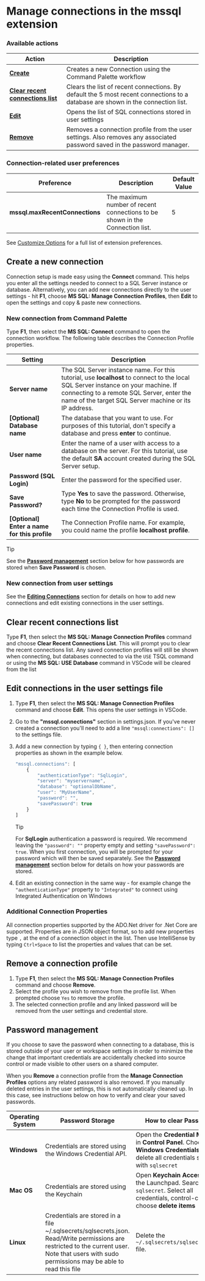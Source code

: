 # Manage connections in the **mssql** extension

### Available actions

| Action | Description |
|-----|-----|
| [**Create**](#create-a-new-connection) | Creates a new Connection using the Command Palette workflow |
| [**Clear recent connections list**](#clear-recent-connections-list) | Clears the list of recent connections. By default the 5 most recent connections to a database are shown in the connection list.  |
| [**Edit**](#edit-connections-in-the-user-settings-file)  | Opens the list of SQL connections stored in user settings |
| [**Remove**](#remove-a-connection-profile)  | Removes a connection profile from the user settings. Also removes any associated password saved in the password manager.  |

### Connection-related user preferences

| Preference | Description | Default Value |
|-----|-----|-----|
| **mssql.maxRecentConnections** | The maximum number of recent connections to be shown in the Connection list. | 5 |

See [Customize Options](customize-options) for a full list of extension preferences.

## Create a new connection
Connection setup is made easy using the **Connect** command. This helps you enter all the settings needed to connect to a SQL Server instance or database. 
Alternatively, you can add new connections directly to the user settings - hit **F1**, choose **MS SQL: Manage Connection Profiles**, then **Edit** to open the settings and copy & paste new connections.

### New connection from Command Palette
Type **F1**, then select the **MS SQL: Connect** command to open the connection workflow.
The following table describes the Connection Profile properties.

| Setting | Description |
|-----|-----|
| **Server name** | The SQL Server instance name. For this tutorial, use **localhost** to connect to the local SQL Server instance on your machine. If connecting to a remote SQL Server, enter the name of the target SQL Server machine or its IP address. |
| **[Optional] Database name** | The database that you want to use. For purposes of this tutorial, don't specify a database and press **enter** to continue. |
| **User name** | Enter the name of a user with access to a database on the server. For this tutorial, use the default **SA** account created during the SQL Server setup. |
| **Password (SQL Login)** | Enter the password for the specified user. | 
| **Save Password?** | Type **Yes** to save the password. Otherwise, type **No** to be prompted for the password each time the Connection Profile is used. |
| **[Optional] Enter a name for this profile** | The Connection Profile name. For example, you could name the profile **localhost profile**. |

> [!TIP] 
> See the [**Password management**](#password-management) section below for how passwords are stored when **Save Password** is chosen. 

### New connection from user settings
See the [**Editing Connections**](#edit-connections-in-the-user-settings-file) section for details on how to add new connections and edit existing connections in the user settings. 

## Clear recent connections list
Type **F1**, then select the **MS SQL: Manage Connection Profiles** command and choose **Clear Recent Connections List**. This will prompt you to clear the recent connections list.
Any saved connection profiles will still be shown when connecting, but databases connected to via the `USE` TSQL command or using the **MS SQL: USE Database** command in VSCode will
be cleared from the list

## Edit connections in the user settings file
1. Type **F1**, then select the **MS SQL: Manage Connection Profiles** command and choose **Edit**. This opens the user settings in VSCode.
2. Go to the **"mssql.connections"** section in settings.json. If you've never created a connection you'll need to add a line `"mssql:connections": []` to the settings file.
3. Add a new connection by typing `{ }`, then entering connection properties as shown in the example below. 

    ```javascript
    "mssql.connections": [
        {
            "authenticationType": "SqlLogin",
            "server": "myservername",
            "database": "optionalDbName",
            "user": "MyUserName",
            "password": "",
            "savePassword": true
        }
    ]
    ```

   > [!TIP] 
   > For **SqlLogin** authentication a password is required. We recommend leaving the `"password": ""` property empty and setting `"savePassword": true`. When you first connection, you will be prompted for your password which will then be
   saved separately. See the [**Password management**](#password-management) section below for details on how your passwords are stored.
4. Edit an existing connection in the same way - for example change the `"authenticationType"` property to `"Integrated"` to connect using Integrated Authentication on Windows 

### Additional Connection Properties
All connection properties supported by the ADO.Net driver for .Net Core are supported. 
Properties are in JSON object format, so to add new properties type `,` at the end of a connection object in the list.
Then use IntelliSense by typing `Ctrl+Space` to list the properties and values that can be set.

## Remove a connection profile
1. Type **F1**, then select the **MS SQL: Manage Connection Profiles** command and choose **Remove**. 
2. Select the profile you wish to remove from the profile list. When prompted choose `Yes` to remove the profile.
3. The selected connection profile and any linked password will be removed from the user settings and credential store.

## Password management
If you choose to save the password when connecting to a database, this is stored outside of your user or workspace settings in order to minimize the change that 
important credentials are accidentally checked into source control or made visible to other users on a shared computer. 

When you **Remove** a connection profile from the **Manage Connection Profiles** options any related password is also removed. 
If you manually deleted entries in the user settings, this is not automatically cleaned up. In this case, see instructions below on how to verify and clear your saved passwords.

| Operating System | Password Storage | How to clear Passwords |
|-----|-----| -----|
| **Windows** | Credentials are stored using the Windows Credential API. | Open the **Credential Manager** in **Control Panel**. Choose **Windows Credentials** and delete all credentials starting with `sqlsecret` |
| **Mac OS** | Credentials are stored using the Keychain | Open **Keychain Access** from the Launchpad. Search for `sqlsecret`. Select all credentials, control-click and choose **delete items** |
| **Linux** | Credentials are stored in a file ~/.sqlsecrets/sqlsecrets.json. Read/Write permissions are restricted to the current user. Note that users with sudo permissions may be able to read this file | Delete the `~/.sqlsecrets/sqlsecrets.json` file. |
